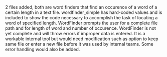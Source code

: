 2 files added, both are word finders that find an occurence of a word of a certain length in a text file. wordfinder_simple has hard-coded values and is included to show the code necessary to accomplish the task of locating a word of specified length. WordFinder prompts the user for a complete file path and for length of word and number of occurence. WordFinder is not yet complete and will throw errors if improper data is entered. It is a workable internal tool but would need modification such as option to keep same file or enter a new file before it was used by internal teams. Some error handling would also be added.   

